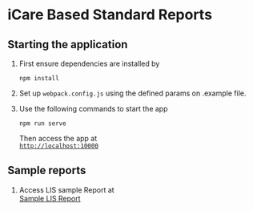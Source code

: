 # iCare Based Standard Reports

## Starting the application

1. First ensure dependencies are installed by

   ```JSONC
   npm install
   ```

2. Set up `webpack.config.js` using the defined params on .example file.

3. Use the following commands to start the app

   ```JSONC
   npm run serve
   ```

   Then access the app at <br /> <a href="http://localhost:10000" target="_blank">`http://localhost:10000`</a>

## Sample reports

1. Access LIS sample Report at <br /> <a href="http://localhost:10000/icare-lis-sample.html" target="_blank">Sample LIS Report</a>
